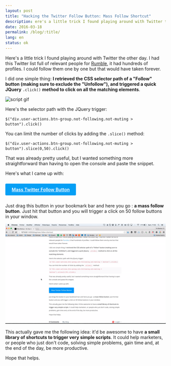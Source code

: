```yaml
---
layout: post
title: "Hacking the Twitter Follow Button: Mass Follow Shortcut"
description: ere's a little trick I found playing around with Twitter the other day. I build a mass follow button for Twitter.
date: 2016-03-18
permalink: /blog/:title/
lang: en
status: ok
---
```


Here's a little trick I found playing around with Twitter the other day. I had this Twitter list full of relevant people for [Rumble](https://rumble.live), it had hundreds of profiles. I could follow them one by one but that would have taken forever.

I did one simple thing: **I retrieved the CSS selector path of a "Follow" button (making sure to exclude the "Unfollow"), and triggered a quick JQuery** `.click()` **method to click on all the matching elements**. 

![script gif](/img/follow-script.gif)

Here's the selector path with the JQuery trigger:
```
$("div.user-actions.btn-group.not-following.not-muting > button").click()
```
You can limit the number of clicks by adding the `.slice()` method:
```
$("div.user-actions.btn-group.not-following.not-muting > button").slice(0,50).click()
```

That was already pretty useful, but I wanted something more straightforward than having to open the console and paste the snippet.

Here's what I came up with:

<a style="padding: 10px 20px;
    background: #059FF5;
    border-radius: 3px;
    margin: 10px 0;
    display: inline-block;
    font-weight: 600;
    color: #fff;" href="javascript:$('div.user-actions.btn-group.not-following.not-muting > button').slice(0,50).click()">Mass Twitter Follow Button</a>
 
Just drag this button in your bookmark bar and here you go : **a mass follow button**. Just hit that button and you will trigger a click on 50 follow buttons in your window.

![button gif](/img/button.gif)

This actually gave me the following idea: it'd be awesome to have **a small library of shortcuts to trigger very simple scripts**. It could help marketers, or people who just don't code, solving simple problems, gain time and, at the end of the day, be more productive. 

Hope that helps.
